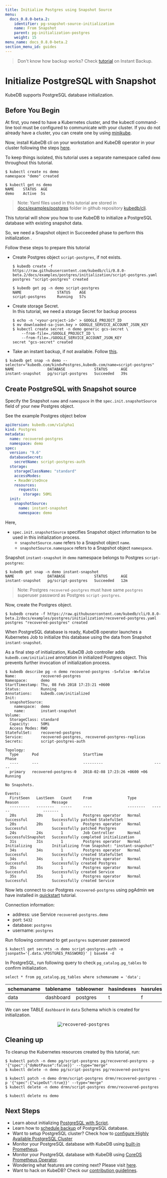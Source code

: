 ```yaml
---
title: Initialize Postgres using Snapshot Source
menu:
  docs_0.8.0-beta.2:
    identifier: pg-snapshot-source-initialization
    name: From Snapshot
    parent: pg-initialization-postgres
    weight: 15
menu_name: docs_0.8.0-beta.2
section_menu_id: guides
---
```

> Don't know how backup works?  Check [tutorial](/docs/guides/postgres/snapshot/instant_backup.md) on Instant Backup.

# Initialize PostgreSQL with Snapshot

KubeDB supports PostgreSQL database initialization.

## Before You Begin

At first, you need to have a Kubernetes cluster, and the kubectl command-line tool must be configured to communicate with your cluster.
If you do not already have a cluster, you can create one by using [minikube](https://github.com/kubernetes/minikube).

Now, install KubeDB cli on your workstation and KubeDB operator in your cluster following the steps [here](/docs/setup/install.md).

To keep things isolated, this tutorial uses a separate namespace called `demo` throughout this tutorial.

```console
$ kubectl create ns demo
namespace "demo" created

$ kubectl get ns demo
NAME    STATUS  AGE
demo    Active  5s
```

> Note: Yaml files used in this tutorial are stored in [docs/examples/postgres](https://github.com/kubedb/cli/tree/master/docs/examples/postgres) folder in github repository [kubedb/cli](https://github.com/kubedb/cli).

This tutorial will show you how to use KubeDB to initialize a PostgreSQL database with existing snapshot data.

So, we need a Snapshot object in Succeeded phase to perform this initialization .

Follow these steps to prepare this tutorial

- Create Postgres object `script-postgres`, if not exists.

    ```console
    $ kubedb create -f https://raw.githubusercontent.com/kubedb/cli/0.8.0-beta.2/docs/examples/postgres/initialization/script-postgres.yaml
    postgres "script-postgres" created
    ```

    ```console
    $ kubedb get pg -n demo script-postgres
    NAME                STATUS    AGE
    script-postgres     Running   57s
    ```

- Create storage Secret.<br>In this tutorial, we need a storage Secret for backup process

    ```console
    $ echo -n '<your-project-id>' > GOOGLE_PROJECT_ID
    $ mv downloaded-sa-json.key > GOOGLE_SERVICE_ACCOUNT_JSON_KEY
    $ kubectl create secret -n demo generic gcs-secret \
        --from-file=./GOOGLE_PROJECT_ID \
        --from-file=./GOOGLE_SERVICE_ACCOUNT_JSON_KEY
    secret "gcs-secret" created
    ```

- Take an instant backup, if not available. Follow [this](/docs/guides/postgres/snapshot/instant_backup.md#instant-backup).

```console
$ kubedb get snap -n demo --selector="kubedb.com/kind=Postgres,kubedb.com/name=script-postgres"
NAME               DATABASE             STATUS      AGE
instant-snapshot   pg/script-postgres   Succeeded   39s
```

## Create PostgreSQL with Snapshot source

Specify the Snapshot `name` and `namespace` in the `spec.init.snapshotSource` field of your new Postgres object.

See the example Postgres object below

```yaml
apiVersion: kubedb.com/v1alpha1
kind: Postgres
metadata:
  name: recovered-postgres
  namespace: demo
spec:
  version: "9.6"
  databaseSecret:
    secretName: script-postgres-auth
  storage:
    storageClassName: "standard"
    accessModes:
    - ReadWriteOnce
    resources:
      requests:
        storage: 50Mi
  init:
    snapshotSource:
      name: instant-snapshot
      namespace: demo
```

Here,

- `spec.init.snapshotSource` specifies Snapshot object information to be used in this initialization process.
  - `snapshotSource.name` refers to a Snapshot object `name`.
  - `snapshotSource.namespace` refers to a Snapshot object `namespace`.

Snapshot `instant-snapshot` in `demo` namespace belongs to Postgres `script-postgres`:

```console
$ kubedb get snap -n demo instant-snapshot
NAME               DATABASE             STATUS      AGE
instant-snapshot   pg/script-postgres   Succeeded   12m
```

> Note: Postgres `recovered-postgres` must have same `postgres` superuser password as Postgres `script-postgres`.

[//]: # (Describe authentication part. This should match with existing one)

Now, create the Postgres object.

```console
$ kubedb create -f https://raw.githubusercontent.com/kubedb/cli/0.8.0-beta.2/docs/examples/postgres/initialization/recovered-postgres.yaml
postgres "recovered-postgres" created
```

When PostgreSQL database is ready, KubeDB operator launches a Kubernetes Job to initialize this database using the data from Snapshot `instant-snapshot`.

As a final step of initialization, KubeDB Job controller adds `kubedb.com/initialized` annotation in initialized Postgres object.
This prevents further invocation of initialization process.

```console
$ kubedb describe pg -n demo recovered-postgres -S=false -W=false
Name:           recovered-postgres
Namespace:      demo
StartTimestamp: Thu, 08 Feb 2018 17:23:21 +0600
Status:         Running
Annotations:    kubedb.com/initialized
Init:
  snapshotSource:
    namespace:  demo
    name:       instant-snapshot
Volume:
  StorageClass: standard
  Capacity:     50Mi
  Access Modes: RWO
StatefulSet:    recovered-postgres
Service:        recovered-postgres, recovered-postgres-replicas
Secrets:        script-postgres-auth

Topology:
  Type      Pod                    StartTime                       Phase
  ----      ---                    ---------                       -----
  primary   recovered-postgres-0   2018-02-08 17:23:26 +0600 +06   Running

No Snapshots.

Events:
  FirstSeen   LastSeen   Count     From                Type       Reason               Message
  ---------   --------   -----     ----                --------   ------               -------
  20s         20s        1         Postgres operator   Normal     Successful           Successfully patched StatefulSet
  20s         20s        1         Postgres operator   Normal     Successful           Successfully patched Postgres
  24s         24s        1         Job Controller      Normal     SuccessfulSnapshot   Successfully completed initialization
  31s         31s        1         Postgres operator   Normal     Initializing         Initializing from Snapshot: "instant-snapshot"
  34s         34s        1         Postgres operator   Normal     Successful           Successfully created StatefulSet
  34s         34s        1         Postgres operator   Normal     Successful           Successfully created Postgres
  35s         35s        1         Postgres operator   Normal     Successful           Successfully created Service
  35s         35s        1         Postgres operator   Normal     Successful           Successfully created Service
```

Now lets connect to our Postgres `recovered-postgres`  using pgAdmin we have installed in [quickstart](/docs/guides/postgres/quickstart/quickstart.md#before-you-begin) tutorial.

Connection information:

- address: use Service `recovered-postgres.demo`
- port: `5432`
- database: `postgres`
- username: `postgres`

Run following command to get `postgres` superuser password

    $ kubectl get secrets -n demo script-postgres-auth -o jsonpath='{.data.\POSTGRES_PASSWORD}' | base64 -d

In PostgreSQL, run following query to check `pg_catalog.pg_tables` to confirm initialization.

```console
select * from pg_catalog.pg_tables where schemaname = 'data';
```

 schemaname | tablename | tableowner | hasindexes | hasrules | hastriggers | rowsecurity
------------|-----------|------------|------------|----------|-------------|-------------
 data       | dashboard | postgres   | t          | f        | f           | f

We can see TABLE `dashboard` in `data` Schema which is created for initialization.

<p align="center">
  <kbd>
    <img alt="recovered-postgres"  src="/docs/images/postgres/recovered-postgres.gif">
  </kbd>
</p>

## Cleaning up

To cleanup the Kubernetes resources created by this tutorial, run:

```console
$ kubectl patch -n demo pg/script-postgres pg/recovered-postgres -p '{"spec":{"doNotPause":false}}' --type="merge"
$ kubectl delete -n demo pg/script-postgres pg/recovered-postgres

$ kubectl patch -n demo drmn/script-postgres drmn/recovered-postgres -p '{"spec":{"wipeOut":true}}' --type="merge"
$ kubectl delete -n demo drmn/script-postgres drmn/recovered-postgres

$ kubectl delete ns demo
```

## Next Steps

- Learn about initializing [PostgreSQL with Script](/docs/guides/postgres/initialization/script_source.md).
- Learn how to [schedule backup](/docs/guides/postgres/snapshot/scheduled_backup.md)  of PostgreSQL database.
- Want to setup PostgreSQL cluster? Check how to [configure Highly Available PostgreSQL Cluster](/docs/guides/postgres/clustering/ha_cluster.md)
- Monitor your PostgreSQL database with KubeDB using [built-in Prometheus](/docs/guides/postgres/monitoring/using-builtin-prometheus.md).
- Monitor your PostgreSQL database with KubeDB using [CoreOS Prometheus Operator](/docs/guides/postgres/monitoring/using-coreos-prometheus-operator.md).
- Wondering what features are coming next? Please visit [here](/docs/roadmap.md).
- Want to hack on KubeDB? Check our [contribution guidelines](/docs/CONTRIBUTING.md).
